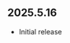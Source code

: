 <!-- https://developers.home-assistant.io/docs/add-ons/presentation#keeping-a-changelog -->

## 2025.5.16

- Initial release
